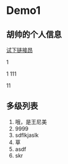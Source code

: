 # Demo1

## 胡帅的个人信息  
[试下链接昂](demo1.md#多级列表)

1

1
111





11





















## 多级列表
1. 哦，是王尼美
 1. 9999
 2. sdflkjaslk
  1. 草
 3. asdf
2. skr
